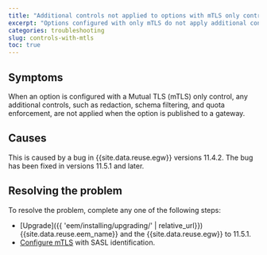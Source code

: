 ```yaml
---
title: "Additional controls not applied to options with mTLS only control"
excerpt: "Options configured with only mTLS do not apply additional controls such as redaction, schema filtering, or quota enforcement."
categories: troubleshooting
slug: controls-with-mtls
toc: true
---
```



## Symptoms

When an option is configured with a Mutual TLS (mTLS) only control, any additional controls, such as redaction, schema filtering, and quota enforcement, are not applied when the option is published to a gateway.

## Causes

This is caused by a bug in {{site.data.reuse.egw}} versions 11.4.2. The bug has been fixed in versions 11.5.1 and later.

## Resolving the problem

To resolve the problem, complete any one of the following steps:

- [Upgrade]({{ 'eem/installing/upgrading/' | relative_url}}) {{site.data.reuse.eem_name}} and the {{site.data.reuse.egw}} to 11.5.1.
- [Configure mTLS](../../describe/option-controls/#mtls) with SASL identification.